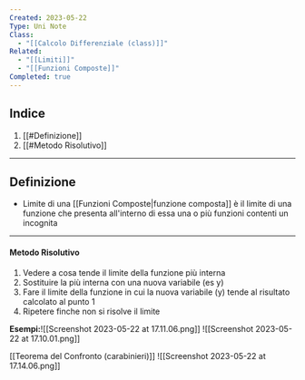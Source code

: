 ```yaml
---
Created: 2023-05-22
Type: Uni Note
Class:
  - "[[Calcolo Differenziale (class)]]"
Related:
  - "[[Limiti]]"
  - "[[Funzioni Composte]]"
Completed: true
---
```


## Indice
1. [[#Definizione]]
2. [[#Metodo Risolutivo]]

---
## Definizione
- Limite di una [[Funzioni Composte|funzione composta]] è il limite di una funzione che presenta all'interno di essa una o più funzioni contenti un incognita

---
#### Metodo Risolutivo
1. Vedere a cosa tende il limite della funzione più interna
2. Sostituire la più interna con una nuova variabile (es y)
3. Fare il limite della funzione in cui la nuova variabile (y) tende al risultato calcolato al punto 1
4. Ripetere finche non si risolve il limite

**Esempi:**![[Screenshot 2023-05-22 at 17.11.06.png]] ![[Screenshot 2023-05-22 at 17.10.01.png]]

[[Teorema del Confronto (carabinieri)]]
![[Screenshot 2023-05-22 at 17.14.06.png]]